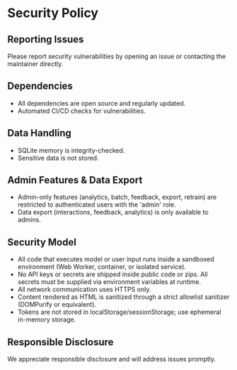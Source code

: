 
# Security Policy

## Reporting Issues
Please report security vulnerabilities by opening an issue or contacting the maintainer directly.

## Dependencies
- All dependencies are open source and regularly updated.
- Automated CI/CD checks for vulnerabilities.

## Data Handling
- SQLite memory is integrity-checked.
- Sensitive data is not stored.

## Admin Features & Data Export
- Admin-only features (analytics, batch, feedback, export, retrain) are restricted to authenticated users with the 'admin' role.
- Data export (interactions, feedback, analytics) is only available to admins.

## Security Model
- All code that executes model or user input runs inside a sandboxed environment (Web Worker, container, or isolated service).
- No API keys or secrets are shipped inside public code or zips. All secrets must be supplied via environment variables at runtime.
- All network communication uses HTTPS only.
- Content rendered as HTML is sanitized through a strict allowlist sanitizer (DOMPurify or equivalent).
- Tokens are not stored in localStorage/sessionStorage; use ephemeral in-memory storage.

## Responsible Disclosure
We appreciate responsible disclosure and will address issues promptly.